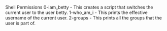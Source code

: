 Shell Permissions
0-iam_betty - This creates a script that switches the current user to the user betty.
1-who_am_i - This prints the effective username of the current user.
2-groups - This prints all the groups that the user is part of.
